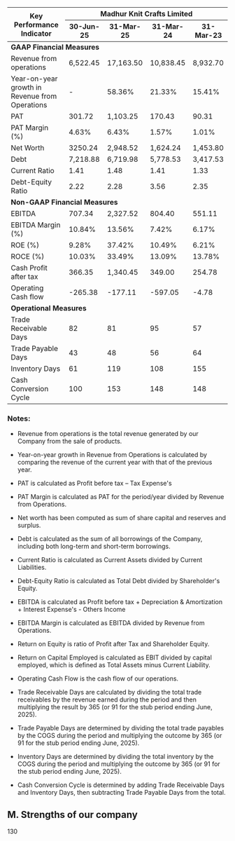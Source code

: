 <table><thead><tr><th rowspan="2">Key Performance Indicator</th><th colspan="4">Madhur Knit Crafts Limited</th></tr><tr><th>30-Jun-25</th><th>31-Mar-25</th><th>31-Mar-24</th><th>31-Mar-23</th></tr></thead><tbody><tr><td colspan="5"><strong>GAAP Financial Measures</strong></td></tr><tr><td>Revenue from operations</td><td>6,522.45</td><td>17,163.50</td><td>10,838.45</td><td>8,932.70</td></tr><tr><td>Year-on-year growth in Revenue from Operations</td><td>-</td><td>58.36%</td><td>21.33%</td><td>15.41%</td></tr><tr><td>PAT</td><td>301.72</td><td>1,103.25</td><td>170.43</td><td>90.31</td></tr><tr><td>PAT Margin (%)</td><td>4.63%</td><td>6.43%</td><td>1.57%</td><td>1.01%</td></tr><tr><td>Net Worth</td><td>3250.24</td><td>2,948.52</td><td>1,624.24</td><td>1,453.80</td></tr><tr><td>Debt</td><td>7,218.88</td><td>6,719.98</td><td>5,778.53</td><td>3,417.53</td></tr><tr><td>Current Ratio</td><td>1.41</td><td>1.48</td><td>1.41</td><td>1.33</td></tr><tr><td>Debt-Equity Ratio</td><td>2.22</td><td>2.28</td><td>3.56</td><td>2.35</td></tr><tr><td colspan="5"><strong>Non-GAAP Financial Measures</strong></td></tr><tr><td>EBITDA</td><td>707.34</td><td>2,327.52</td><td>804.40</td><td>551.11</td></tr><tr><td>EBITDA Margin (%)</td><td>10.84%</td><td>13.56%</td><td>7.42%</td><td>6.17%</td></tr><tr><td>ROE (%)</td><td>9.28%</td><td>37.42%</td><td>10.49%</td><td>6.21%</td></tr><tr><td>ROCE (%)</td><td>10.03%</td><td>33.49%</td><td>13.09%</td><td>13.78%</td></tr><tr><td>Cash Profit after tax</td><td>366.35</td><td>1,340.45</td><td>349.00</td><td>254.78</td></tr><tr><td>Operating Cash flow</td><td>-265.38</td><td>-177.11</td><td>-597.05</td><td>-4.78</td></tr><tr><td colspan="5"><strong>Operational Measures</strong></td></tr><tr><td>Trade Receivable Days</td><td>82</td><td>81</td><td>95</td><td>57</td></tr><tr><td>Trade Payable Days</td><td>43</td><td>48</td><td>56</td><td>64</td></tr><tr><td>Inventory Days</td><td>61</td><td>119</td><td>108</td><td>155</td></tr><tr><td>Cash Conversion Cycle</td><td>100</td><td>153</td><td>148</td><td>148</td></tr></tbody></table>

### Notes:

* Revenue from operations is the total revenue generated by our Company from the sale of products.

* Year-on-year growth in Revenue from Operations is calculated by comparing the revenue of the current year with that of the previous year.

* PAT is calculated as Profit before tax – Tax Expense's

* PAT Margin is calculated as PAT for the period/year divided by Revenue from Operations.

* Net worth has been computed as sum of share capital and reserves and surplus.

* Debt is calculated as the sum of all borrowings of the Company, including both long-term and short-term borrowings.

* Current Ratio is calculated as Current Assets divided by Current Liabilities.

* Debt-Equity Ratio is calculated as Total Debt divided by Shareholder's Equity.

* EBITDA is calculated as Profit before tax + Depreciation & Amortization + Interest Expense's - Others Income

* EBITDA Margin is calculated as EBITDA divided by Revenue from Operations.

* Return on Equity is ratio of Profit after Tax and Shareholder Equity.

* Return on Capital Employed is calculated as EBIT divided by capital employed, which is defined as Total Assets minus Current Liability.

* Operating Cash Flow is the cash flow of our operations.

* Trade Receivable Days are calculated by dividing the total trade receivables by the revenue earned during the period and then multiplying the result by 365 (or 91 for the stub period ending June, 2025).

* Trade Payable Days are determined by dividing the total trade payables by the COGS during the period and multiplying the outcome by 365 (or 91 for the stub period ending June, 2025).

* Inventory Days are determined by dividing the total inventory by the COGS during the period and multiplying the outcome by 365 (or 91 for the stub period ending June, 2025).

* Cash Conversion Cycle is determined by adding Trade Receivable Days and Inventory Days, then subtracting Trade Payable Days from the total.

## M. Strengths of our company

130